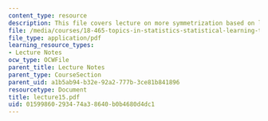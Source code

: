 ```yaml
---
content_type: resource
description: This file covers lecture on more symmetrization based on lemmas.
file: /media/courses/18-465-topics-in-statistics-statistical-learning-theory-spring-2007/01599860293474a38640b0b4680d4dc1_lecture15.pdf
file_type: application/pdf
learning_resource_types:
- Lecture Notes
ocw_type: OCWFile
parent_title: Lecture Notes
parent_type: CourseSection
parent_uid: a1b5ab94-b32e-92a2-777b-3ce81b841896
resourcetype: Document
title: lecture15.pdf
uid: 01599860-2934-74a3-8640-b0b4680d4dc1
---
```

